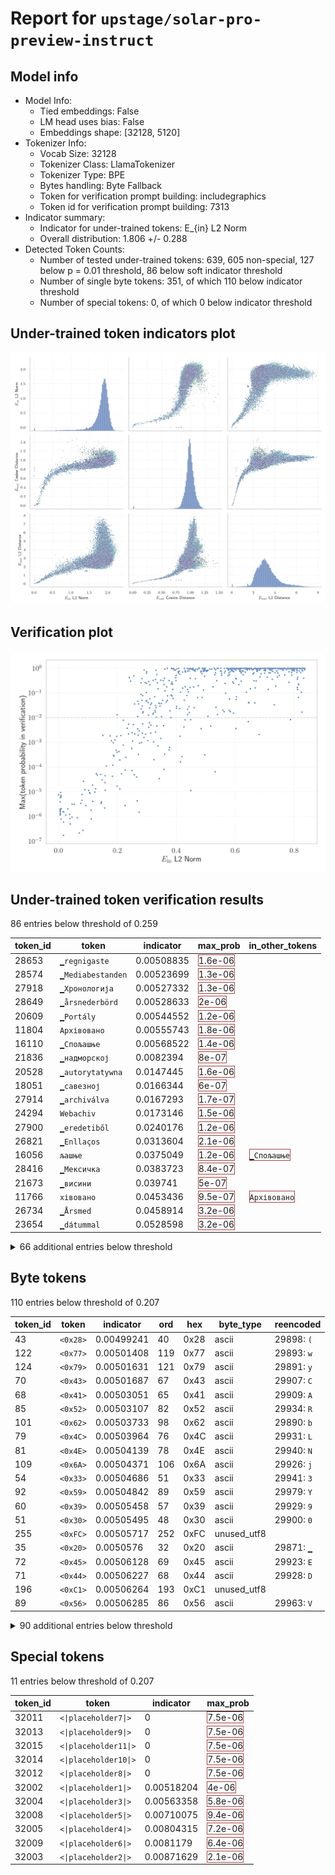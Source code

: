 # Report for `upstage/solar-pro-preview-instruct`

## Model info

* Model Info: 
  * Tied embeddings: False
  * LM head uses bias: False
  * Embeddings shape: [32128, 5120]
* Tokenizer Info: 
  * Vocab Size: 32128
  * Tokenizer Class: LlamaTokenizer
  * Tokenizer Type: BPE
  * Bytes handling: Byte Fallback
  * Token for verification prompt building: includegraphics
  * Token id for verification prompt building: 7313
* Indicator summary: 
  * Indicator for under-trained tokens: E_{in} L2 Norm
  * Overall distribution: 1.806 +/- 0.288
* Detected Token Counts: 
  * Number of tested under-trained tokens: 639, 605 non-special, 127 below p = 0.01 threshold, 86 below soft indicator threshold
  * Number of single byte tokens: 351, of which 110 below indicator threshold
  * Number of special tokens: 0, of which 0 below indicator threshold

## Under-trained token indicators plot
![Indicators scatter plots](../indicators_pairplot_byid/upstage_solar_pro_preview_instruct.png)

## Verification plot
![Verification plot](../verifications_scatterplot/upstage_solar_pro_preview_instruct.png)

## Under-trained token verification results
86 entries below threshold of 0.259

|   token_id | token                       |   indicator | max_prob                                                         | in_other_tokens                                                                 |
|------------|-----------------------------|-------------|------------------------------------------------------------------|---------------------------------------------------------------------------------|
|      28653 | ````` ▁regnigaste `````     |  0.00508835 | <span style='border: 1px solid rgb(169, 68, 66);'>1.6e-06</span> |                                                                                 |
|      28574 | ````` ▁Mediabestanden ````` |  0.00523699 | <span style='border: 1px solid rgb(169, 68, 66);'>1.3e-06</span> |                                                                                 |
|      27918 | ````` ▁Хронологија `````    |  0.00527332 | <span style='border: 1px solid rgb(169, 68, 66);'>1.3e-06</span> |                                                                                 |
|      28649 | ````` ▁årsnederbörd `````   |  0.00528633 | <span style='border: 1px solid rgb(169, 68, 66);'>2e-06</span>   |                                                                                 |
|      20609 | ````` ▁Portály `````        |  0.00544552 | <span style='border: 1px solid rgb(169, 68, 66);'>1.2e-06</span> |                                                                                 |
|      11804 | ````` Архівовано `````      |  0.00555743 | <span style='border: 1px solid rgb(169, 68, 66);'>1.8e-06</span> |                                                                                 |
|      16110 | ````` ▁Спољашње `````       |  0.00568522 | <span style='border: 1px solid rgb(169, 68, 66);'>1.4e-06</span> |                                                                                 |
|      21836 | ````` ▁надморској `````     |  0.0082394  | <span style='border: 1px solid rgb(169, 68, 66);'>8e-07</span>   |                                                                                 |
|      20528 | ````` ▁autorytatywna `````  |  0.0147445  | <span style='border: 1px solid rgb(169, 68, 66);'>1.6e-06</span> |                                                                                 |
|      18051 | ````` ▁савезној `````       |  0.0166344  | <span style='border: 1px solid rgb(169, 68, 66);'>6e-07</span>   |                                                                                 |
|      27914 | ````` ▁archiválva `````     |  0.0167293  | <span style='border: 1px solid rgb(169, 68, 66);'>1.7e-07</span> |                                                                                 |
|      24294 | ````` Webachiv `````        |  0.0173146  | <span style='border: 1px solid rgb(169, 68, 66);'>1.5e-06</span> |                                                                                 |
|      27900 | ````` ▁eredetiből `````     |  0.0240176  | <span style='border: 1px solid rgb(169, 68, 66);'>1.2e-06</span> |                                                                                 |
|      26821 | ````` ▁Enllaços `````       |  0.0313604  | <span style='border: 1px solid rgb(169, 68, 66);'>2.1e-06</span> |                                                                                 |
|      16056 | ````` љашње `````           |  0.0375049  | <span style='border: 1px solid rgb(169, 68, 66);'>1.2e-06</span> | <span style='border: 1px solid rgb(169, 68, 66);'>````` ▁Спољашње `````</span>  |
|      28416 | ````` ▁Мексичка `````       |  0.0383723  | <span style='border: 1px solid rgb(169, 68, 66);'>8.4e-07</span> |                                                                                 |
|      21673 | ````` ▁висини `````         |  0.039741   | <span style='border: 1px solid rgb(169, 68, 66);'>5e-07</span>   |                                                                                 |
|      11766 | ````` хівовано `````        |  0.0453436  | <span style='border: 1px solid rgb(169, 68, 66);'>9.5e-07</span> | <span style='border: 1px solid rgb(169, 68, 66);'>````` Архівовано `````</span> |
|      26734 | ````` ▁Årsmed `````         |  0.0458914  | <span style='border: 1px solid rgb(169, 68, 66);'>3.2e-06</span> |                                                                                 |
|      23654 | ````` ▁dátummal `````       |  0.0528598  | <span style='border: 1px solid rgb(169, 68, 66);'>3.2e-06</span> |                                                                                 |
<details><summary>66 additional entries below threshold</summary>

|   token_id | token                      |   indicator | max_prob                                                         | in_other_tokens                                                                                                                                                                                                                                     |
|------------|----------------------------|-------------|------------------------------------------------------------------|-----------------------------------------------------------------------------------------------------------------------------------------------------------------------------------------------------------------------------------------------------|
|      23996 | ````` ▁живело `````        |   0.0636962 | <span style='border: 1px solid rgb(169, 68, 66);'>9e-07</span>   |                                                                                                                                                                                                                                                     |
|      28354 | ````` ▁Расподела `````     |   0.0703899 | <span style='border: 1px solid rgb(169, 68, 66);'>2.2e-07</span> |                                                                                                                                                                                                                                                     |
|      24401 | ````` ▁подацима `````      |   0.0755086 | <span style='border: 1px solid rgb(169, 68, 66);'>3.5e-06</span> |                                                                                                                                                                                                                                                     |
|      28650 | ````` ▁Genomsnittlig ````` |   0.0792403 | <span style='border: 1px solid rgb(169, 68, 66);'>4.5e-06</span> |                                                                                                                                                                                                                                                     |
|      22011 | ````` ▁насељу `````        |   0.079732  | <span style='border: 1px solid rgb(169, 68, 66);'>7.9e-06</span> |                                                                                                                                                                                                                                                     |
|       7784 | ````` ▁underarter `````    |   0.0826447 | <span style='border: 1px solid rgb(169, 68, 66);'>2.8e-07</span> |                                                                                                                                                                                                                                                     |
|      20486 | ````` tatywna `````        |   0.0846243 | <span style='border: 1px solid rgb(169, 68, 66);'>2.7e-05</span> | <span style='border: 1px solid rgb(169, 68, 66);'>````` ▁autorytatywna `````</span>                                                                                                                                                                 |
|      22835 | ````` ▁муніципалі `````    |   0.0894151 | <span style='border: 1px solid rgb(169, 68, 66);'>1.2e-05</span> |                                                                                                                                                                                                                                                     |
|      28623 | ````` ▁Genomsnitt `````    |   0.0925849 | <span style='border: 1px solid rgb(169, 68, 66);'>2.8e-06</span> | <span style='border: 1px solid rgb(169, 68, 66);'>````` ▁Genomsnittlig `````</span>                                                                                                                                                                 |
|      28642 | ````` ▁regnig `````        |   0.101749  | <span style='border: 1px solid rgb(169, 68, 66);'>1.1e-05</span> | <span style='border: 1px solid rgb(169, 68, 66);'>````` ▁regnigaste `````</span>                                                                                                                                                                    |
|       7651 | ````` ▁släktet `````       |   0.10508   | <span style='border: 1px solid rgb(169, 68, 66);'>9.1e-06</span> |                                                                                                                                                                                                                                                     |
|      24631 | ````` ▁Források `````      |   0.10705   | <span style='border: 1px solid rgb(169, 68, 66);'>8.7e-06</span> |                                                                                                                                                                                                                                                     |
|      26847 | ````` .:\u200a `````       |   0.11021   | <span style='border: 1px solid rgb(169, 68, 66);'>1.8e-06</span> |                                                                                                                                                                                                                                                     |
|      28647 | ````` ▁torraste `````      |   0.110564  | <span style='border: 1px solid rgb(169, 68, 66);'>8.1e-07</span> |                                                                                                                                                                                                                                                     |
|      17916 | ````` abestanden `````     |   0.114811  | <span style='border: 1px solid rgb(169, 68, 66);'>1.9e-05</span> | <span style='border: 1px solid rgb(169, 68, 66);'>````` ▁Mediabestanden `````</span>                                                                                                                                                                |
|      23406 | ````` ▁општини `````       |   0.115916  | <span style='border: 1px solid rgb(169, 68, 66);'>4.2e-06</span> |                                                                                                                                                                                                                                                     |
|      14562 | ````` ▁Посилання `````     |   0.122701  | <span style='border: 1px solid rgb(169, 68, 66);'>9.7e-06</span> |                                                                                                                                                                                                                                                     |
|      28263 | ````` ▁Odkazy `````        |   0.125807  | <span style='border: 1px solid rgb(169, 68, 66);'>1.3e-05</span> |                                                                                                                                                                                                                                                     |
|       9462 | ````` Hozzáférés `````     |   0.12816   | <span style='border: 1px solid rgb(169, 68, 66);'>5.4e-05</span> |                                                                                                                                                                                                                                                     |
|      23117 | ````` brázky `````         |   0.131311  | <span style='border: 1px solid rgb(169, 68, 66);'>4.8e-05</span> | <span style='border: 1px solid rgb(255, 145, 0);'>````` Obrázky `````</span>                                                                                                                                                                        |
|      20645 | ````` ▁Przypisy `````      |   0.142761  | <span style='border: 1px solid rgb(169, 68, 66);'>5.1e-05</span> |                                                                                                                                                                                                                                                     |
|      24029 | ````` ▁Jegyzetek `````     |   0.144322  | <span style='border: 1px solid rgb(169, 68, 66);'>3.4e-06</span> |                                                                                                                                                                                                                                                     |
|      23726 | ````` ▁насеља `````        |   0.145372  | <span style='border: 1px solid rgb(169, 68, 66);'>3.9e-06</span> |                                                                                                                                                                                                                                                     |
|      17981 | ````` ▁Externí `````       |   0.146903  | <span style='border: 1px solid rgb(169, 68, 66);'>3.1e-05</span> |                                                                                                                                                                                                                                                     |
|      23875 | ````` ▁Насеље `````        |   0.150351  | <span style='border: 1px solid rgb(255, 145, 0);'>0.0019</span>  |                                                                                                                                                                                                                                                     |
|      27645 | ````` ▁Попис `````         |   0.156455  | <span style='border: 1px solid rgb(169, 68, 66);'>2.2e-06</span> |                                                                                                                                                                                                                                                     |
|      20422 | ````` ніципалі `````       |   0.157428  | <span style='border: 1px solid rgb(169, 68, 66);'>2.4e-05</span> | <span style='border: 1px solid rgb(169, 68, 66);'>````` ▁муніципалі `````</span>                                                                                                                                                                    |
|      23715 | ````` ▁Källor `````        |   0.157608  | <span style='border: 1px solid rgb(169, 68, 66);'>4.5e-05</span> |                                                                                                                                                                                                                                                     |
|      20739 | ````` ▁надмор `````        |   0.15797   | <span style='border: 1px solid rgb(169, 68, 66);'>1.2e-05</span> | <span style='border: 1px solid rgb(169, 68, 66);'>````` ▁надморској `````</span>                                                                                                                                                                    |
|      11229 | ````` ▁становника `````    |   0.162022  | <span style='border: 1px solid rgb(169, 68, 66);'>0.00011</span> |                                                                                                                                                                                                                                                     |
|      12731 | ````` ederbörd `````       |   0.175326  | <span style='border: 1px solid rgb(255, 145, 0);'>0.0018</span>  | <span style='border: 1px solid rgb(169, 68, 66);'>````` ▁årsnederbörd `````</span>, <span style='border: 1px solid rgb(255, 145, 0);'>````` ▁nederbörd `````</span>, <span style='border: 1px solid rgb(169, 68, 66);'>````` nederbörd `````</span> |
|      18044 | ````` ▁Становништво `````  |   0.179037  | <span style='border: 1px solid rgb(255, 145, 0);'>0.0012</span>  |                                                                                                                                                                                                                                                     |
|       7718 | ````` ▁beskrevs `````      |   0.182743  | <span style='border: 1px solid rgb(169, 68, 66);'>4.3e-05</span> |                                                                                                                                                                                                                                                     |
|      19837 | ````` ▁Населення `````     |   0.184407  | <span style='border: 1px solid rgb(169, 68, 66);'>0.00012</span> |                                                                                                                                                                                                                                                     |
|      27610 | ````` ▁gminie `````        |   0.185854  | <span style='border: 1px solid rgb(169, 68, 66);'>0.00098</span> |                                                                                                                                                                                                                                                     |
|      25840 | ````` ▁државе `````        |   0.186622  | <span style='border: 1px solid rgb(169, 68, 66);'>0.00031</span> |                                                                                                                                                                                                                                                     |
|      28090 | ````` ▁Савезне `````       |   0.187729  | <span style='border: 1px solid rgb(169, 68, 66);'>0.00028</span> |                                                                                                                                                                                                                                                     |
|      10688 | ````` ▁gepublic `````      |   0.191768  | <span style='border: 1px solid rgb(255, 145, 0);'>0.0013</span>  | <span style='border: 1px solid rgb(251, 189, 8);'>````` ▁gepubliceerd `````</span>                                                                                                                                                                  |
|      28633 | ````` nederbörd `````      |   0.195451  | <span style='border: 1px solid rgb(169, 68, 66);'>0.00048</span> | <span style='border: 1px solid rgb(169, 68, 66);'>````` ▁årsnederbörd `````</span>                                                                                                                                                                  |
|      26675 | ````` ▁kallaste `````      |   0.197237  | <span style='border: 1px solid rgb(255, 145, 0);'>0.0017</span>  |                                                                                                                                                                                                                                                     |
|      23015 | ````` ▁tématu `````        |   0.198723  | <span style='border: 1px solid rgb(169, 68, 66);'>1.7e-05</span> |                                                                                                                                                                                                                                                     |
|      28791 | ````` ▁віці `````          |   0.198737  | <span style='border: 1px solid rgb(251, 189, 8);'>0.013</span>   |                                                                                                                                                                                                                                                     |
|      24971 | ````` ▁Джерела `````       |   0.198814  | <span style='border: 1px solid rgb(169, 68, 66);'>0.0004</span>  |                                                                                                                                                                                                                                                     |
|      14414 | ````` ▁Archivlink `````    |   0.205229  | <span style='border: 1px solid rgb(169, 68, 66);'>0.00043</span> |                                                                                                                                                                                                                                                     |
|      16916 | ````` ▁invån `````         |   0.207489  | <span style='border: 1px solid rgb(169, 68, 66);'>0.0002</span>  | <span style='border: 1px solid rgb(40, 167, 69);'>````` ▁invånare `````</span>                                                                                                                                                                      |
|      20568 | ````` ▁сайті `````         |   0.207847  | <span style='border: 1px solid rgb(169, 68, 66);'>1.3e-05</span> |                                                                                                                                                                                                                                                     |
|      23313 | ````` Obrázky `````        |   0.211625  | <span style='border: 1px solid rgb(255, 145, 0);'>0.0019</span>  |                                                                                                                                                                                                                                                     |
|      18140 | ````` rinningsområ `````   |   0.213591  | <span style='border: 1px solid rgb(169, 68, 66);'>5.4e-05</span> |                                                                                                                                                                                                                                                     |
|      18676 | ````` ніципа `````         |   0.219377  | <span style='border: 1px solid rgb(169, 68, 66);'>0.00078</span> | <span style='border: 1px solid rgb(169, 68, 66);'>````` ▁муніципалі `````</span>, <span style='border: 1px solid rgb(169, 68, 66);'>````` ніципалі `````</span>                                                                                     |
|      16068 | ````` eltemperaturen ````` |   0.219962  | <span style='border: 1px solid rgb(255, 145, 0);'>0.0079</span>  |                                                                                                                                                                                                                                                     |
|      23217 | ````` ▁zvuky `````         |   0.225762  | <span style='border: 1px solid rgb(169, 68, 66);'>2.8e-06</span> |                                                                                                                                                                                                                                                     |
|      26335 | ````` llaços `````         |   0.226313  | <span style='border: 1px solid rgb(169, 68, 66);'>7.6e-05</span> | <span style='border: 1px solid rgb(169, 68, 66);'>````` ▁Enllaços `````</span>                                                                                                                                                                      |
|      28365 | ````` ▁розташ `````        |   0.228651  | <span style='border: 1px solid rgb(169, 68, 66);'>0.00025</span> |                                                                                                                                                                                                                                                     |
|      18328 | ````` ▁trakten `````       |   0.233059  | <span style='border: 1px solid rgb(255, 145, 0);'>0.0038</span>  |                                                                                                                                                                                                                                                     |
|      26662 | ````` ▁varmaste `````      |   0.237473  | <span style='border: 1px solid rgb(255, 145, 0);'>0.0022</span>  |                                                                                                                                                                                                                                                     |
|      24097 | ````` ▁huvudstaden `````   |   0.23772   | <span style='border: 1px solid rgb(255, 145, 0);'>0.0055</span>  |                                                                                                                                                                                                                                                     |
|      31899 | ````` ⥤ `````              |   0.239883  | <span style='border: 1px solid rgb(40, 167, 69);'>0.42</span>    |                                                                                                                                                                                                                                                     |
|      27646 | ````` ▁július `````        |   0.244628  | <span style='border: 1px solid rgb(40, 167, 69);'>0.3</span>     |                                                                                                                                                                                                                                                     |
|      24852 | ````` ▁грудня `````        |   0.248384  | <span style='border: 1px solid rgb(169, 68, 66);'>0.00057</span> |                                                                                                                                                                                                                                                     |
|      22744 | ````` ▁település `````     |   0.248849  | <span style='border: 1px solid rgb(169, 68, 66);'>7.3e-05</span> |                                                                                                                                                                                                                                                     |
|      29451 | ````` ▁piłkar `````        |   0.24948   | <span style='border: 1px solid rgb(255, 145, 0);'>0.0025</span>  |                                                                                                                                                                                                                                                     |
|       9147 | ````` ozzáférés `````      |   0.251096  | <span style='border: 1px solid rgb(255, 145, 0);'>0.0011</span>  | <span style='border: 1px solid rgb(169, 68, 66);'>````` Hozzáférés `````</span>                                                                                                                                                                     |
|      27191 | ````` ▁szeptember `````    |   0.253619  | <span style='border: 1px solid rgb(255, 145, 0);'>0.0053</span>  |                                                                                                                                                                                                                                                     |
|      22945 | ````` ▁január `````        |   0.255233  | <span style='border: 1px solid rgb(40, 167, 69);'>0.49</span>    |                                                                                                                                                                                                                                                     |
|      17828 | ````` ▁држави `````        |   0.256497  | <span style='border: 1px solid rgb(169, 68, 66);'>5e-05</span>   |                                                                                                                                                                                                                                                     |
|       3798 | ````` oreferrer `````      |   0.258028  | <span style='border: 1px solid rgb(251, 189, 8);'>0.036</span>   | ````` noreferrer `````, ````` ▁noreferrer `````                                                                                                                                                                                                     |
</details>


## Byte tokens
110 entries below threshold of 0.207

|   token_id | token              |   indicator |   ord | hex   | byte_type   | reencoded            |
|------------|--------------------|-------------|-------|-------|-------------|----------------------|
|         43 | ````` <0x28> ````` |  0.00499241 |    40 | 0x28  | ascii       | 29898: ````` ( ````` |
|        122 | ````` <0x77> ````` |  0.00501408 |   119 | 0x77  | ascii       | 29893: ````` w ````` |
|        124 | ````` <0x79> ````` |  0.00501631 |   121 | 0x79  | ascii       | 29891: ````` y ````` |
|         70 | ````` <0x43> ````` |  0.00501687 |    67 | 0x43  | ascii       | 29907: ````` C ````` |
|         68 | ````` <0x41> ````` |  0.00503051 |    65 | 0x41  | ascii       | 29909: ````` A ````` |
|         85 | ````` <0x52> ````` |  0.00503107 |    82 | 0x52  | ascii       | 29934: ````` R ````` |
|        101 | ````` <0x62> ````` |  0.00503733 |    98 | 0x62  | ascii       | 29890: ````` b ````` |
|         79 | ````` <0x4C> ````` |  0.00503964 |    76 | 0x4C  | ascii       | 29931: ````` L ````` |
|         81 | ````` <0x4E> ````` |  0.00504139 |    78 | 0x4E  | ascii       | 29940: ````` N ````` |
|        109 | ````` <0x6A> ````` |  0.00504371 |   106 | 0x6A  | ascii       | 29926: ````` j ````` |
|         54 | ````` <0x33> ````` |  0.00504686 |    51 | 0x33  | ascii       | 29941: ````` 3 ````` |
|         92 | ````` <0x59> ````` |  0.00504842 |    89 | 0x59  | ascii       | 29979: ````` Y ````` |
|         60 | ````` <0x39> ````` |  0.00505458 |    57 | 0x39  | ascii       | 29929: ````` 9 ````` |
|         51 | ````` <0x30> ````` |  0.00505495 |    48 | 0x30  | ascii       | 29900: ````` 0 ````` |
|        255 | ````` <0xFC> ````` |  0.00505717 |   252 | 0xFC  | unused_utf8 |                      |
|         35 | ````` <0x20> ````` |  0.0050576  |    32 | 0x20  | ascii       | 29871: ````` ▁ ````` |
|         72 | ````` <0x45> ````` |  0.00506128 |    69 | 0x45  | ascii       | 29923: ````` E ````` |
|         71 | ````` <0x44> ````` |  0.00506227 |    68 | 0x44  | ascii       | 29928: ````` D ````` |
|        196 | ````` <0xC1> ````` |  0.00506264 |   193 | 0xC1  | unused_utf8 |                      |
|         89 | ````` <0x56> ````` |  0.00506285 |    86 | 0x56  | ascii       | 29963: ````` V ````` |
<details><summary>90 additional entries below threshold</summary>

|   token_id | token              |   indicator |   ord | hex   | byte_type   | reencoded             |
|------------|--------------------|-------------|-------|-------|-------------|-----------------------|
|         49 | ````` <0x2E> ````` |  0.00506418 |    46 | 0x2E  | ascii       | 29889: ````` . `````  |
|         97 | ````` <0x5E> ````` |  0.00506484 |    94 | 0x5E  | ascii       | 29985: ````` ^ `````  |
|         73 | ````` <0x46> ````` |  0.00506577 |    70 | 0x46  | ascii       | 29943: ````` F `````  |
|        126 | ````` <0x7B> ````` |  0.00506619 |   123 | 0x7B  | ascii       | 29912: ````` { `````  |
|        254 | ````` <0xFB> ````` |  0.00506662 |   251 | 0xFB  | unused_utf8 |                       |
|        128 | ````` <0x7D> ````` |  0.00506728 |   125 | 0x7D  | ascii       | 29913: ````` } `````  |
|         67 | ````` <0x40> ````` |  0.00506875 |    64 | 0x40  | ascii       | 29992: ````` @ `````  |
|        107 | ````` <0x68> ````` |  0.00506973 |   104 | 0x68  | ascii       | 29882: ````` h `````  |
|        127 | ````` <0x7C> ````` |  0.00507099 |   124 | 0x7C  | ascii       | 29989: ````` \| ````` |
|         48 | ````` <0x2D> ````` |  0.00507106 |    45 | 0x2D  | ascii       | 29899: ````` - `````  |
|        250 | ````` <0xF7> ````` |  0.00507853 |   247 | 0xF7  | unused_utf8 |                       |
|        100 | ````` <0x61> ````` |  0.00507876 |    97 | 0x61  | ascii       | 29874: ````` a `````  |
|        121 | ````` <0x76> ````` |  0.00507975 |   118 | 0x76  | ascii       | 29894: ````` v `````  |
|         64 | ````` <0x3D> ````` |  0.00508218 |    61 | 0x3D  | ascii       | 29922: ````` = `````  |
|        248 | ````` <0xF5> ````` |  0.00508359 |   245 | 0xF5  | unused_utf8 |                       |
|        120 | ````` <0x75> ````` |  0.00508524 |   117 | 0x75  | ascii       | 29884: ````` u `````  |
|        106 | ````` <0x67> ````` |  0.00508603 |   103 | 0x67  | ascii       | 29887: ````` g `````  |
|         16 | ````` <0x0D> ````` |  0.0050861  |    13 | 0x0D  | ascii       | 30004: ````` \r ````` |
|         82 | ````` <0x4F> ````` |  0.00508775 |    79 | 0x4F  | ascii       | 29949: ````` O `````  |
|         38 | ````` <0x23> ````` |  0.00509069 |    35 | 0x23  | ascii       | 29937: ````` # `````  |
|        114 | ````` <0x6F> ````` |  0.00509171 |   111 | 0x6F  | ascii       | 29877: ````` o `````  |
|         66 | ````` <0x3F> ````` |  0.00509301 |    63 | 0x3F  | ascii       | 29973: ````` ? `````  |
|         44 | ````` <0x29> ````` |  0.00509387 |    41 | 0x29  | ascii       | 29897: ````` ) `````  |
|        251 | ````` <0xF8> ````` |  0.00509475 |   248 | 0xF8  | unused_utf8 |                       |
|         62 | ````` <0x3B> ````` |  0.00509546 |    59 | 0x3B  | ascii       | 29936: ````` ; `````  |
|         52 | ````` <0x31> ````` |  0.00509574 |    49 | 0x31  | ascii       | 29896: ````` 1 `````  |
|         41 | ````` <0x26> ````` |  0.00510083 |    38 | 0x26  | ascii       | 29987: ````` & `````  |
|         99 | ````` <0x60> ````` |  0.00510131 |    96 | 0x60  | ascii       | 29952: ````` ` `````  |
|         42 | ````` <0x27> ````` |  0.00510132 |    39 | 0x27  | ascii       | 29915: ````` ' `````  |
|        116 | ````` <0x71> ````` |  0.00510149 |   113 | 0x71  | ascii       | 29939: ````` q `````  |
|        258 | ````` <0xFF> ````` |  0.00510467 |   255 | 0xFF  | unused_utf8 |                       |
|         94 | ````` <0x5B> ````` |  0.00510513 |    91 | 0x5B  | ascii       | 29961: ````` [ `````  |
|         87 | ````` <0x54> ````` |  0.0051052  |    84 | 0x54  | ascii       | 29911: ````` T `````  |
|        117 | ````` <0x72> ````` |  0.00510539 |   114 | 0x72  | ascii       | 29878: ````` r `````  |
|         40 | ````` <0x25> ````` |  0.00510566 |    37 | 0x25  | ascii       | 29995: ````` % `````  |
|         75 | ````` <0x48> ````` |  0.00510642 |    72 | 0x48  | ascii       | 29950: ````` H `````  |
|        119 | ````` <0x74> ````` |  0.00510671 |   116 | 0x74  | ascii       | 29873: ````` t `````  |
|        111 | ````` <0x6C> ````` |  0.00510673 |   108 | 0x6C  | ascii       | 29880: ````` l `````  |
|        195 | ````` <0xC0> ````` |  0.00510739 |   192 | 0xC0  | unused_utf8 |                       |
|        110 | ````` <0x6B> ````` |  0.00510775 |   107 | 0x6B  | ascii       | 29895: ````` k `````  |
|         58 | ````` <0x37> ````` |  0.00510841 |    55 | 0x37  | ascii       | 29955: ````` 7 `````  |
|        253 | ````` <0xFA> ````` |  0.00510887 |   250 | 0xFA  | unused_utf8 |                       |
|         88 | ````` <0x55> ````` |  0.0051102  |    85 | 0x55  | ascii       | 29965: ````` U `````  |
|         69 | ````` <0x42> ````` |  0.0051115  |    66 | 0x42  | ascii       | 29933: ````` B `````  |
|         50 | ````` <0x2F> ````` |  0.0051121  |    47 | 0x2F  | ascii       | 29914: ````` / `````  |
|         96 | ````` <0x5D> ````` |  0.00511622 |    93 | 0x5D  | ascii       | 29962: ````` ] `````  |
|        249 | ````` <0xF6> ````` |  0.00511907 |   246 | 0xF6  | unused_utf8 |                       |
|         83 | ````` <0x50> ````` |  0.00512007 |    80 | 0x50  | ascii       | 29925: ````` P `````  |
|         39 | ````` <0x24> ````` |  0.00512299 |    36 | 0x24  | ascii       | 29938: ````` $ `````  |
|        105 | ````` <0x66> ````` |  0.00512363 |   102 | 0x66  | ascii       | 29888: ````` f `````  |
|         45 | ````` <0x2A> ````` |  0.0051243  |    42 | 0x2A  | ascii       | 29930: ````` * `````  |
|         57 | ````` <0x36> ````` |  0.00512484 |    54 | 0x36  | ascii       | 29953: ````` 6 `````  |
|         84 | ````` <0x51> ````` |  0.00512608 |    81 | 0x51  | ascii       | 29984: ````` Q `````  |
|         98 | ````` <0x5F> ````` |  0.00512714 |    95 | 0x5F  | ascii       | 29918: ````` _ `````  |
|         93 | ````` <0x5A> ````` |  0.00512813 |    90 | 0x5A  | ascii       | 29999: ````` Z `````  |
|        252 | ````` <0xF9> ````` |  0.00512923 |   249 | 0xF9  | unused_utf8 |                       |
|         53 | ````` <0x32> ````` |  0.00513112 |    50 | 0x32  | ascii       | 29906: ````` 2 `````  |
|         63 | ````` <0x3C> ````` |  0.00513165 |    60 | 0x3C  | ascii       | 29966: ````` < `````  |
|         55 | ````` <0x34> ````` |  0.0051324  |    52 | 0x34  | ascii       | 29946: ````` 4 `````  |
|        115 | ````` <0x70> ````` |  0.00513544 |   112 | 0x70  | ascii       | 29886: ````` p `````  |
|        113 | ````` <0x6E> ````` |  0.00513615 |   110 | 0x6E  | ascii       | 29876: ````` n `````  |
|         36 | ````` <0x21> ````` |  0.00513759 |    33 | 0x21  | ascii       | 29991: ````` ! `````  |
|         56 | ````` <0x35> ````` |  0.0051377  |    53 | 0x35  | ascii       | 29945: ````` 5 `````  |
|         86 | ````` <0x53> ````` |  0.00513877 |    83 | 0x53  | ascii       | 29903: ````` S `````  |
|         74 | ````` <0x47> ````` |  0.00513908 |    71 | 0x47  | ascii       | 29954: ````` G `````  |
|         80 | ````` <0x4D> ````` |  0.00513924 |    77 | 0x4D  | ascii       | 29924: ````` M `````  |
|         59 | ````` <0x38> ````` |  0.00514052 |    56 | 0x38  | ascii       | 29947: ````` 8 `````  |
|         91 | ````` <0x58> ````` |  0.00514329 |    88 | 0x58  | ascii       | 29990: ````` X `````  |
|         95 | ````` <0x5C> ````` |  0.00514787 |    92 | 0x5C  | ascii       | 29905: ````` \ `````  |
|        108 | ````` <0x69> ````` |  0.00515224 |   105 | 0x69  | ascii       | 29875: ````` i `````  |
|         61 | ````` <0x3A> ````` |  0.00515279 |    58 | 0x3A  | ascii       | 29901: ````` : `````  |
|         37 | ````` <0x22> ````` |  0.0051536  |    34 | 0x22  | ascii       | 29908: ````` " `````  |
|         46 | ````` <0x2B> ````` |  0.00515528 |    43 | 0x2B  | ascii       | 29974: ````` + `````  |
|        129 | ````` <0x7E> ````` |  0.00515863 |   126 | 0x7E  | ascii       | 30022: ````` ~ `````  |
|         77 | ````` <0x4A> ````` |  0.00516074 |    74 | 0x4A  | ascii       | 29967: ````` J `````  |
|        102 | ````` <0x63> ````` |  0.00516088 |    99 | 0x63  | ascii       | 29883: ````` c `````  |
|         65 | ````` <0x3E> ````` |  0.00516168 |    62 | 0x3E  | ascii       | 29958: ````` > `````  |
|        123 | ````` <0x78> ````` |  0.00516377 |   120 | 0x78  | ascii       | 29916: ````` x `````  |
|        256 | ````` <0xFD> ````` |  0.00517046 |   253 | 0xFD  | unused_utf8 |                       |
|        198 | ````` <0xC3> ````` |  0.00517117 |   195 | 0xC3  | utf8        |                       |
|         90 | ````` <0x57> ````` |  0.00517417 |    87 | 0x57  | ascii       | 29956: ````` W `````  |
|        118 | ````` <0x73> ````` |  0.00517972 |   115 | 0x73  | ascii       | 29879: ````` s `````  |
|         78 | ````` <0x4B> ````` |  0.00518037 |    75 | 0x4B  | ascii       | 29968: ````` K `````  |
|        103 | ````` <0x64> ````` |  0.00518046 |   100 | 0x64  | ascii       | 29881: ````` d `````  |
|        112 | ````` <0x6D> ````` |  0.0051869  |   109 | 0x6D  | ascii       | 29885: ````` m `````  |
|         76 | ````` <0x49> ````` |  0.00519254 |    73 | 0x49  | ascii       | 29902: ````` I `````  |
|         47 | ````` <0x2C> ````` |  0.0051964  |    44 | 0x2C  | ascii       | 29892: ````` , `````  |
|        125 | ````` <0x7A> ````` |  0.00520089 |   122 | 0x7A  | ascii       | 29920: ````` z `````  |
|        257 | ````` <0xFE> ````` |  0.00520832 |   254 | 0xFE  | unused_utf8 |                       |
|        104 | ````` <0x65> ````` |  0.00521099 |   101 | 0x65  | ascii       | 29872: ````` e `````  |
</details>


## Special tokens
11 entries below threshold of 0.207

|   token_id | token                           |   indicator | max_prob                                                         |
|------------|---------------------------------|-------------|------------------------------------------------------------------|
|      32011 | ````` <\|placeholder7\|> `````  |  0          | <span style='border: 1px solid rgb(169, 68, 66);'>7.5e-06</span> |
|      32013 | ````` <\|placeholder9\|> `````  |  0          | <span style='border: 1px solid rgb(169, 68, 66);'>7.5e-06</span> |
|      32015 | ````` <\|placeholder11\|> ````` |  0          | <span style='border: 1px solid rgb(169, 68, 66);'>7.5e-06</span> |
|      32014 | ````` <\|placeholder10\|> ````` |  0          | <span style='border: 1px solid rgb(169, 68, 66);'>7.5e-06</span> |
|      32012 | ````` <\|placeholder8\|> `````  |  0          | <span style='border: 1px solid rgb(169, 68, 66);'>7.5e-06</span> |
|      32002 | ````` <\|placeholder1\|> `````  |  0.00518204 | <span style='border: 1px solid rgb(169, 68, 66);'>4e-06</span>   |
|      32004 | ````` <\|placeholder3\|> `````  |  0.00563358 | <span style='border: 1px solid rgb(169, 68, 66);'>5.8e-06</span> |
|      32008 | ````` <\|placeholder5\|> `````  |  0.00710075 | <span style='border: 1px solid rgb(169, 68, 66);'>9.4e-06</span> |
|      32005 | ````` <\|placeholder4\|> `````  |  0.00804315 | <span style='border: 1px solid rgb(169, 68, 66);'>7.2e-06</span> |
|      32009 | ````` <\|placeholder6\|> `````  |  0.0081179  | <span style='border: 1px solid rgb(169, 68, 66);'>6.4e-06</span> |
|      32003 | ````` <\|placeholder2\|> `````  |  0.00871629 | <span style='border: 1px solid rgb(169, 68, 66);'>2.1e-06</span> |

